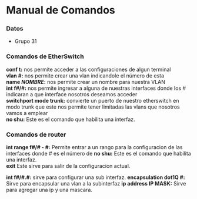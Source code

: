 # Manual de Comandos
### Datos 
- Grupo 31

### Comandos de EtherSwitch
<strong>conf t:</strong> nos permite acceder a las configuraciones de algun terminal<br>
<strong>vlan #:</strong> nos permite crear una vlan indicandole el número de esta<br>
<strong>name *NOMBRE*:</strong> nos permite crear un nombre para nuestra VLAN <br>
<strong>int f#/#:</strong> nos permite ingresar a alguna de nuestras interfaces donde los # indicaran a que interface nosotros deseamos acceder<br>
<strong>switchport mode trunk:</strong> convierte un puerto de nuestro etherswitch en modo trunk que este nos permite tener limitadas las vlans que nosotros vamos a emplear<br>
<strong>no shu:</strong> Este es el comando que habilita una interfaz.<br>

### Comandos de router

<strong>int range f#/# - #:</strong> Permite entrar a un rango para la configuracion de las interfaces donde # es el número de 
<strong>no shu:</strong> Este es el comando que habilita una interfaz.<br>
<strong>exit</strong> Este sirve para salir de la configuracion actual.<br>

<strong>int f#/#.#:</strong> sirve para configurar una sub interfaz.
<strong>encapsulation dot1Q #:</strong> Sirve para encapsular una vlan a la subinterfaz
<strong>ip address IP MASK:</strong> Sirve para agregar una ip y una mascara.
